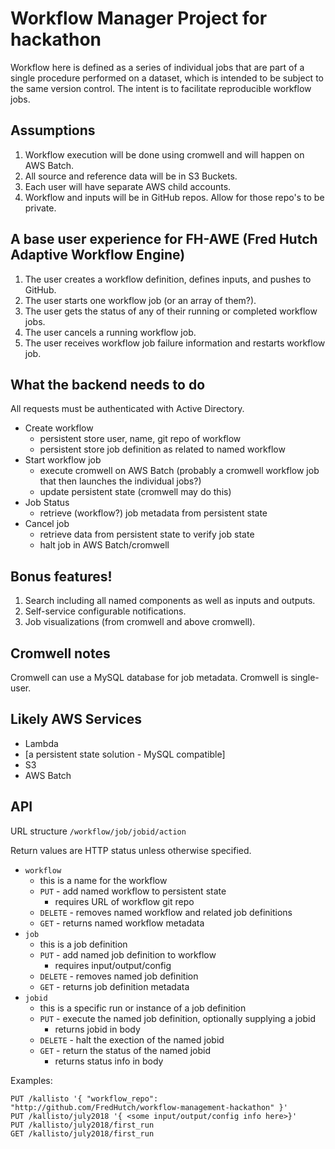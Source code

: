 # Workflow Manager Project for hackathon
Workflow here is defined as a series of individual jobs that are part of a single procedure performed on a dataset, which is intended to be subject to the same version control.  The intent is to facilitate reproducible workflow jobs.  

## Assumptions

1. Workflow execution will be done using cromwell and will happen on AWS Batch.
1. All source and reference data will be in S3 Buckets.
1. Each user will have separate AWS child accounts.
1. Workflow and inputs will be in GitHub repos. Allow for those repo's to be private.

## A base user experience for FH-AWE (Fred Hutch Adaptive Workflow Engine)

1. The user creates a workflow definition, defines inputs, and pushes to GitHub.
1. The user starts one workflow job (or an array of them?).  
1. The user gets the status of any of their running or completed workflow jobs.
1. The user cancels a running workflow job.
1. The user receives workflow job failure information and restarts workflow job.  

## What the backend needs to do

All requests must be authenticated with Active Directory.

* Create workflow
    * persistent store user, name, git repo of workflow
    * persistent store job definition as related to named workflow
* Start workflow job
    * execute cromwell on AWS Batch (probably a cromwell workflow job that then launches the individual jobs?)
    * update persistent state (cromwell may do this)
* Job Status
    * retrieve (workflow?) job metadata from persistent state
* Cancel job
    * retrieve data from persistent state to verify job state
    * halt job in AWS Batch/cromwell

 ## Bonus features!
 1. Search including all named components as well as inputs and outputs.
 1. Self-service configurable notifications.
 1. Job visualizations (from cromwell and above cromwell).

## Cromwell notes
Cromwell can use a MySQL database for job metadata.
Cromwell is single-user.

## Likely AWS Services

* Lambda
* [a persistent state solution - MySQL compatible]
* S3
* AWS Batch

## API
URL structure `/workflow/job/jobid/action`

Return values are HTTP status unless otherwise specified.

* `workflow`
    * this is a name for the workflow
    * `PUT` - add named workflow to persistent state
        * requires URL of workflow git repo
    * `DELETE` - removes named workflow and related job definitions
    * `GET` - returns named workflow metadata
* `job`
    * this is a job definition
    * `PUT` - add named job definition to workflow
        * requires input/output/config
    * `DELETE` - removes named job definition
    * `GET` - returns job definition metadata
* `jobid`
    * this is a specific run or instance of a job definition
    * `PUT` - execute the named job definition, optionally supplying a jobid
        * returns jobid in body
    * `DELETE` - halt the exection of the named jobid
    * `GET` - return the status of the named jobid
        * returns status info in body

Examples:
```
PUT /kallisto '{ "workflow_repo": "http://github.com/FredHutch/workflow-management-hackathon" }'
PUT /kallisto/july2018 '{ <some input/output/config info here>}'
PUT /kallisto/july2018/first_run
GET /kallisto/july2018/first_run
```
